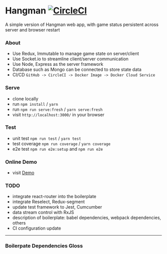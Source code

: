 # Hangman [![CircleCI](https://circleci.com/gh/zhenyulin/hangman.svg?style=svg)](https://circleci.com/gh/zhenyulin/hangman)

A simple version of Hangman web app, with game status persistent across server and browser restart


### About

 * Use Redux, Immutable to manage game state on server/client
 * Use Socket.io to streamline client/server communication
 * Use Node, Express as the server framework
 * Database such as Mongo can be connected to store state data
 * CI/CD `GitHub -> CircleCI -> Docker Image -> Docker Cloud Service`

### Serve

 * clone locally
 * run `npm install` / `yarn`
 * run `npm run serve:fresh` / `yarn serve:fresh`
 * visit `http://localhost:3000/` in your browser

### Test

 * unit test `npm run test` / `yarn test`
 * test coverage `npm run coverage` / `yarn coverage`
 * e2e test `npm run e2e:setup` and `npm run e2e`

### Online Demo

 * visit [Demo](http://elitir.com:3456/)

### TODO

 * integrate react-router into the boilerplate
 * integrate Reselect, Redux-segment
 * update test framework to Jest, Cumcumber
 * data stream control with RxJS
 * description of boilerplate: babel dependencies, webpack dependencies, others
 * CI configuration update
 
 ---
 ### Boilerpate Dependencies Gloss
